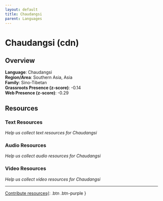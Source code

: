 ```yaml
---
layout: default
title: Chaudangsi
parent: Languages
---
```


# Chaudangsi (cdn)

## Overview

**Language**: Chaudangsi  
**Region/Area**: Southern Asia, Asia  
**Family**: Sino-Tibetan  
**Grassroots Presence (z-score)**: -0.14  
**Web Presence (z-score)**: -0.29  

## Resources

### Text Resources
*Help us collect text resources for Chaudangsi*

### Audio Resources
*Help us collect audio resources for Chaudangsi*

### Video Resources
*Help us collect video resources for Chaudangsi*

---

[Contribute resources](https://forms.office.com/e/1SfLJx3u1r){: .btn .btn-purple }
